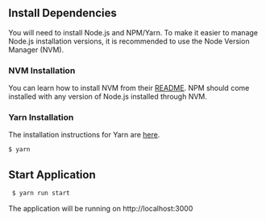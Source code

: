 
## Install Dependencies

You will need to install Node.js and NPM/Yarn. To make it easier to manage Node.js installation versions, it is recommended to use the Node Version Manager (NVM). 

### NVM Installation
You can learn how to install NVM from their [README][nvm-github-readme]. NPM should come installed with any version of Node.js installed through NVM. 

### Yarn Installation
The installation instructions for Yarn are [here][yarn-install-docs].


```sh
$ yarn
```

## Start Application

```sh
 $ yarn run start
```

 The application will be running on http://localhost:3000
 
 [nvm-github-readme]: https://github.com/creationix/nvm#installation
 [yarn-install-docs]: https://yarnpkg.com/lang/en/docs/install/
